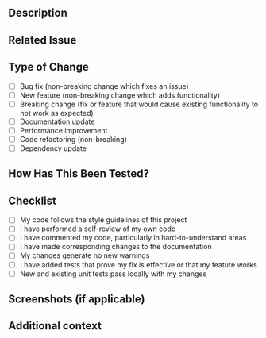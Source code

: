 ## Description

<!-- Provide a brief summary of the changes in this PR -->

## Related Issue

<!-- Link to related issues, e.g., "Closes #123" or "Fixes #456" -->

## Type of Change

<!-- Please delete options that are not relevant -->

- [ ] Bug fix (non-breaking change which fixes an issue)
- [ ] New feature (non-breaking change which adds functionality)
- [ ] Breaking change (fix or feature that would cause existing functionality to not work as expected)
- [ ] Documentation update
- [ ] Performance improvement
- [ ] Code refactoring (non-breaking)
- [ ] Dependency update

## How Has This Been Tested?

<!-- Please describe the tests that you ran to verify your changes -->

## Checklist

<!-- Please check the items that apply -->

- [ ] My code follows the style guidelines of this project
- [ ] I have performed a self-review of my own code
- [ ] I have commented my code, particularly in hard-to-understand areas
- [ ] I have made corresponding changes to the documentation
- [ ] My changes generate no new warnings
- [ ] I have added tests that prove my fix is effective or that my feature works
- [ ] New and existing unit tests pass locally with my changes

## Screenshots (if applicable)

<!-- Add screenshots here if UI changes were made -->

## Additional context

<!-- Add any other context about the PR here -->
